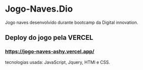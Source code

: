 # Jogo-Naves.Dio
Jogo naves desenvolvido durante bootcamp da Digital innovation.                                                                                                                      
## Deploy do jogo pela VERCEL
### https://jogo-naves-ashy.vercel.app/

tecnologias usada: JavaScript, Jquery, HTMl e CSS.
